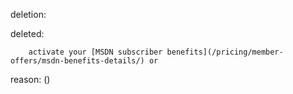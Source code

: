 deletion:

deleted:

		activate your [MSDN subscriber benefits](/pricing/member-offers/msdn-benefits-details/) or

reason: ()

